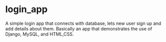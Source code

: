 # login_app
A simple login app that connects with database, lets new user sign up and add details about them. Basically an app that demonstrates the use of Django, MySQL, and HTML,CSS.
